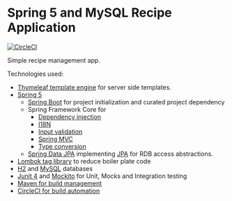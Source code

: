 # Spring 5 and MySQL Recipe Application

[![CircleCI](https://circleci.com/gh/cheznic/spring5-recipe-app.svg?style=svg)](https://circleci.com/gh/cheznic/spring5-recipe-app)

Simple recipe management app.

Technologies used:
- [Thymeleaf template engine](https://www.thymeleaf.org/) for server side templates.
- [Spring 5](https://spring.io/)
  - [Spring Boot](https://docs.spring.io/spring-boot/docs/current-SNAPSHOT/reference/htmlsingle/) for project initialization and curated project dependency  
  - Spring Framework Core for
    - [Dependency injection](https://docs.spring.io/spring-framework/docs/current/spring-framework-reference/core.html#beans-dependencies)
    - [I18N](https://docs.spring.io/spring-framework/docs/current/spring-framework-reference/core.html#context-functionality-messagesource) 
    - [Input validation](https://docs.spring.io/spring-framework/docs/current/spring-framework-reference/core.html#validation)
    - [Spring MVC](https://docs.spring.io/spring/docs/current/spring-framework-reference/web.html)
    - [Type conversion](https://docs.spring.io/spring-framework/docs/current/spring-framework-reference/core.html#validation)
  - [Spring Data JPA](https://spring.io/projects/spring-data) implementing [JPA](https://www.oracle.com/technetwork/java/javaee/tech/persistence-jsp-140049.html) for RDB access abstractions.
- [Lombok tag library](https://github.com/rzwitserloot/lombok) to reduce boiler plate code
- [H2](http://www.h2database.com/) and [MySQL](https://www.mysql.com/) databases
- [Junit 4](https://junit.org/junit4/) and [Mockito](https://site.mockito.org/) for Unit, Mocks and Integration testing
- [Maven for build management](https://maven.apache.org/)
- [CircleCI for build automation](https://circleci.com/gh/cheznic/spring5-recipe-app)

